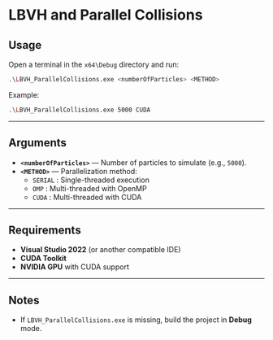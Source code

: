 # LBVH and Parallel Collisions

## Usage

Open a terminal in the `x64\Debug` directory and run:

```bash
.\LBVH_ParallelCollisions.exe <numberOfParticles> <METHOD>
```

Example:

```bash
.\LBVH_ParallelCollisions.exe 5000 CUDA
```

---

## Arguments

- **`<numberOfParticles>`** — Number of particles to simulate (e.g., `5000`).  
- **`<METHOD>`** — Parallelization method:  
  - `SERIAL` : Single-threaded execution  
  - `OMP` : Multi-threaded with OpenMP  
  - `CUDA` : Multi-threaded with CUDA  

---

## Requirements

- **Visual Studio 2022** (or another compatible IDE)  
- **CUDA Toolkit**  
- **NVIDIA GPU** with CUDA support  

---

## Notes

- If `LBVH_ParallelCollisions.exe` is missing, build the project in **Debug** mode.  

